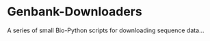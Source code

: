 Genbank-Downloaders
===================

A series of small Bio-Python scripts for downloading sequence data...
